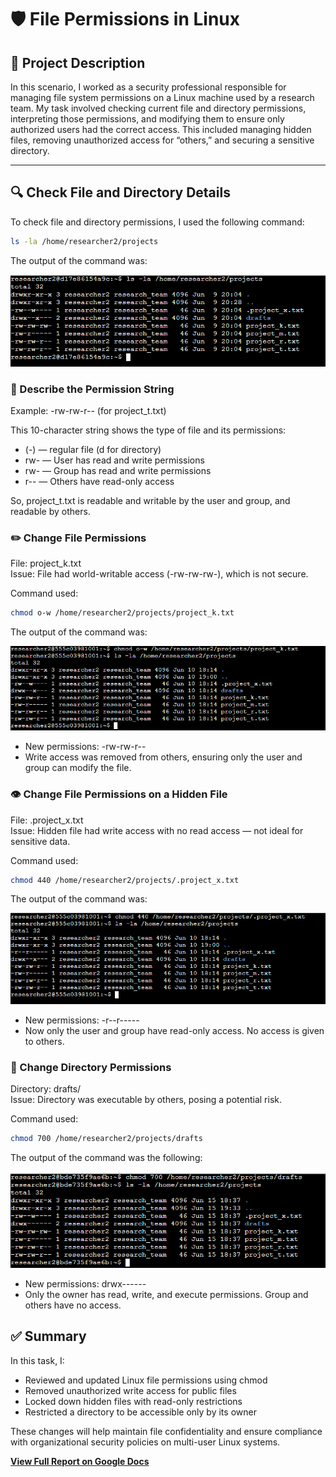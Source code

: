 # 🛡️ File Permissions in Linux

## 📘 Project Description

In this scenario, I worked as a security professional responsible for managing file system permissions on a Linux machine used by a research team. My task involved checking current file and directory permissions, interpreting those permissions, and modifying them to ensure only authorized users had the correct access. This included managing hidden files, removing unauthorized access for “others,” and securing a sensitive directory.

---

## 🔍 Check File and Directory Details

To check file and directory permissions, I used the following command:

```bash
ls -la /home/researcher2/projects
```

The output of the command was:

![Query Screenshot: permissions](Portfolio_project_1_screenshots/1.png)

### 🧾 Describe the Permission String

Example: -rw-rw-r-- (for project_t.txt)

This 10-character string shows the type of file and its permissions:

- (-) — regular file (d for directory)
- rw- — User has read and write permissions
- rw- — Group has read and write permissions
- r-- — Others have read-only access

So, project_t.txt is readable and writable by the user and group, and readable by others.

### ✏️ Change File Permissions

File: project_k.txt <br>
Issue: File had world-writable access (-rw-rw-rw-), which is not secure.

Command used:

```bash
chmod o-w /home/researcher2/projects/project_k.txt
```

The output of the command was:

![Query Screenshot: removed write permission](Portfolio_project_1_screenshots/2.png)

- New permissions: -rw-rw-r--
- Write access was removed from others, ensuring only the user and group can modify the file.

### 👁️ Change File Permissions on a Hidden File

File: .project_x.txt <br>
Issue: Hidden file had write access with no read access — not ideal for sensitive data.

Command used:

```bash
chmod 440 /home/researcher2/projects/.project_x.txt
```

The output of the command was:

![Query Screenshot: changed permission of hidden file](Portfolio_project_1_screenshots/3.png)

- New permissions: -r--r-----
- Now only the user and group have read-only access. No access is given to others.

### 📁 Change Directory Permissions

Directory: drafts/ <br>
Issue: Directory was executable by others, posing a potential risk.

Command used:

```bash
chmod 700 /home/researcher2/projects/drafts
```

The output of the command was the following:

![Query Screenshot: changed permission of directory](Portfolio_project_1_screenshots/4.png)

- New permissions: drwx------
- Only the owner has read, write, and execute permissions. Group and others have no access.

## ✅ Summary

In this task, I:

- Reviewed and updated Linux file permissions using chmod
- Removed unauthorized write access for public files
- Locked down hidden files with read-only restrictions
- Restricted a directory to be accessible only by its owner

These changes will help maintain file confidentiality and ensure compliance with organizational security policies on multi-user Linux systems.

**[View Full Report on Google Docs](https://docs.google.com/document/d/1rWygd4CDuNllrm_A5tiY-r_CkiYetMoAZwS1xJEL0sU/edit?usp=sharing)**
